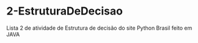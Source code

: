 # 2-EstruturaDeDecisao
Lista 2 de atividade de Estrutura de decisão do site Python Brasil feito em JAVA
